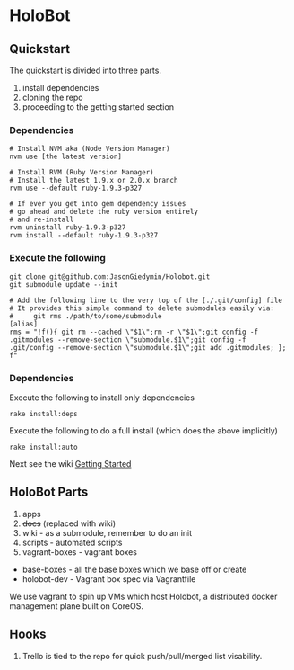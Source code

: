 HoloBot
=======

## Quickstart

The quickstart is divided into three parts.
1. install dependencies
1. cloning the repo
1. proceeding to the getting started section

### Dependencies

    # Install NVM aka (Node Version Manager)
    nvm use [the latest version]

    # Install RVM (Ruby Version Manager)
    # Install the latest 1.9.x or 2.0.x branch
    rvm use --default ruby-1.9.3-p327

    # If ever you get into gem dependency issues
    # go ahead and delete the ruby version entirely
    # and re-install
    rvm uninstall ruby-1.9.3-p327
    rvm install --default ruby-1.9.3-p327


### Execute the following

    git clone git@github.com:JasonGiedymin/Holobot.git
    git submodule update --init

    # Add the following line to the very top of the [./.git/config] file
    # It provides this simple command to delete submodules easily via: 
    #     git rms ./path/to/some/submodule
    [alias]
    rms = "!f(){ git rm --cached \"$1\";rm -r \"$1\";git config -f .gitmodules --remove-section \"submodule.$1\";git config -f .git/config --remove-section \"submodule.$1\";git add .gitmodules; }; f"


### Dependencies

Execute the following to install only dependencies

    rake install:deps

Execute the following to do a full install (which does the above implicitly)

    rake install:auto

Next see the wiki [Getting Started](https://github.com/JasonGiedymin/Holobot/wiki/gettingstarted)


## HoloBot Parts
1. apps
1. ~~docs~~ (replaced with wiki)
1. wiki - as a submodule, remember to do an init
1. scripts - automated scripts
1. vagrant-boxes - vagrant boxes
  - base-boxes - all the base boxes which we base off or create
  - holobot-dev - Vagrant box spec via Vagrantfile

We use vagrant to spin up VMs which host Holobot, a distributed docker management plane built on CoreOS.


## Hooks
1. Trello is tied to the repo for quick push/pull/merged list visability.


